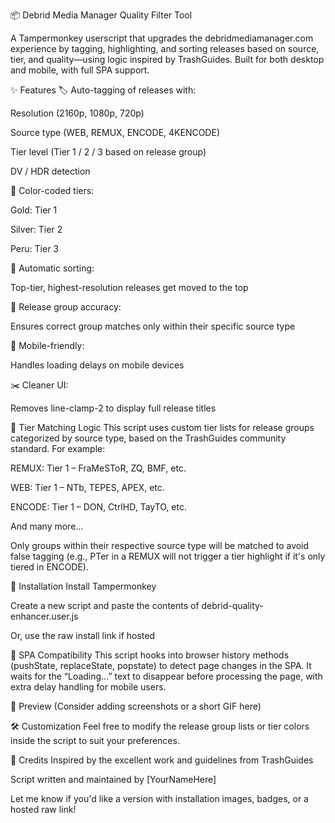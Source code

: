 📦 Debrid Media Manager Quality Filter Tool

A Tampermonkey userscript that upgrades the debridmediamanager.com experience by tagging, highlighting, and sorting releases based on source, tier, and quality—using logic inspired by TrashGuides. Built for both desktop and mobile, with full SPA support.

✨ Features
🏷 Auto-tagging of releases with:

Resolution (2160p, 1080p, 720p)

Source type (WEB, REMUX, ENCODE, 4KENCODE)

Tier level (Tier 1 / 2 / 3 based on release group)

DV / HDR detection

🎨 Color-coded tiers:

Gold: Tier 1

Silver: Tier 2

Peru: Tier 3

📌 Automatic sorting:

Top-tier, highest-resolution releases get moved to the top

🧠 Release group accuracy:

Ensures correct group matches only within their specific source type

📱 Mobile-friendly:

Handles loading delays on mobile devices

✂️ Cleaner UI:

Removes line-clamp-2 to display full release titles

🧠 Tier Matching Logic
This script uses custom tier lists for release groups categorized by source type, based on the TrashGuides community standard. For example:

REMUX: Tier 1 – FraMeSToR, ZQ, BMF, etc.

WEB: Tier 1 – NTb, TEPES, APEX, etc.

ENCODE: Tier 1 – DON, CtrlHD, TayTO, etc.

And many more...

Only groups within their respective source type will be matched to avoid false tagging (e.g., PTer in a REMUX will not trigger a tier highlight if it's only tiered in ENCODE).

🚀 Installation
Install Tampermonkey

Create a new script and paste the contents of debrid-quality-enhancer.user.js

Or, use the raw install link if hosted

📌 SPA Compatibility
This script hooks into browser history methods (pushState, replaceState, popstate) to detect page changes in the SPA. It waits for the “Loading…” text to disappear before processing the page, with extra delay handling for mobile users.

📸 Preview
(Consider adding screenshots or a short GIF here)

🛠️ Customization
Feel free to modify the release group lists or tier colors inside the script to suit your preferences.

🤝 Credits
Inspired by the excellent work and guidelines from TrashGuides

Script written and maintained by [YourNameHere]

Let me know if you'd like a version with installation images, badges, or a hosted raw link!
